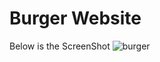 # Burger Website 
Below is the ScreenShot
![burger](https://github.com/98Sourav/Burger-Website/assets/86801205/7a2d25b9-9973-405b-846d-095516423d3c)
